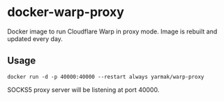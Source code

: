 # docker-warp-proxy

Docker image to run Cloudflare Warp in proxy mode. Image is rebuilt and updated every day.

## Usage

```
docker run -d -p 40000:40000 --restart always yarmak/warp-proxy
```

SOCKS5 proxy server will be listening at port 40000.
